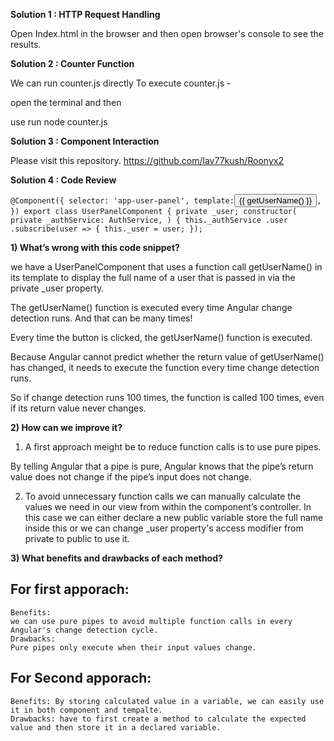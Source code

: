 **Solution 1 :  HTTP Request Handling**

Open Index.html in the browser  and then open browser's console to see the results.


**Solution 2 : Counter Function**

 We can run counter.js directly
   To execute counter.js - 
   
   open the terminal and then
   
   use run  node counter.js


**Solution 3 : Component Interaction** 

Please visit this repository. 
https://github.com/lav77kush/Roonyx2

**Solution 4 : Code Review** 

`
@Component({
selector: 'app-user-panel',
template: `<button class="user-panel">{{ getUserName() }}</button>`,
})
export class UserPanelComponent {
private _user;
constructor(
private _authService: AuthService,
) {
this._authService
.user
.subscribe(user => {
this._user = user;
});
`


**1) What’s wrong with this code snippet?**

we have a UserPanelComponent that uses a function call getUserName() in its template to display the full name of a user that is passed in via the private  _user property.


The getUserName() function is executed every time Angular change detection runs. And that can be many times!

Every time the button is clicked, the getUserName() function is executed.

Because Angular cannot predict whether the return value of getUserName() has changed, it needs to execute the function every time change detection runs.

So if change detection runs 100 times, the function is called 100 times, even if its return value never changes.




**2) How can we improve it?**
1. A first approach meight be to reduce function calls is to use pure pipes.

By telling Angular that a pipe is pure, Angular knows that the pipe’s return value does not change if the pipe’s input does not change.


2.  To avoid unnecessary function calls we can manually calculate the values we need in our view from within the component’s controller. In this case we can either declare a new public variable store the full name inside this or we can change _user property's access modifier from private to public to use it.

**3) What benefits and drawbacks of each method?** 
## For first apporach: 
    Benefits: 
    we can use pure pipes to avoid multiple function calls in every Angular's change detection cycle.
    Drawbacks: 
    Pure pipes only execute when their input values change.
## For Second apporach: 
    Benefits: By storing calculated value in a variable, we can easily use it in both component and tempalte.
    Drawbacks: have to first create a method to calculate the expected value and then store it in a declared variable. 
